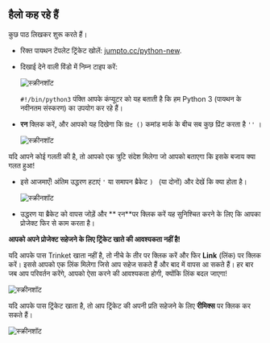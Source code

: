 ## हैलो कह रहे हैं

कुछ पाठ लिखकर शुरू करते हैं।

+ रिक्त पायथन टेंपलेट ट्रिंकेट खोलें: <a href="http://jumpto.cc/python-new" target="_blank">jumpto.cc/python-new</a>.

+ दिखाई देने वाली विंडो में निम्न टाइप करें:
    
    ![स्क्रीनशॉट](images/me-hi.png)
    
    `#!/bin/python3` पंक्ति आपके कंप्यूटर को यह बताती है कि हम Python 3 (पायथन के नवीनतम संस्करण) का उपयोग कर रहे हैं।

+ **रन** क्लिक करें, और आपको यह दिखेगा कि ` प्रिंट () ` कमांड मार्क के बीच सब कुछ प्रिंट करता है `''` ।
    
    ![स्क्रीनशॉट](images/me-hi-test.png)

यदि आपने कोई गलती की है, तो आपको एक त्रुटि संदेश मिलेगा जो आपको बताएगा कि इसके बजाय क्या गलत हुआ!

+ इसे आजमाएँ! अंतिम उद्धरण हटाएं ` ' ` या समापन ब्रैकेट `) ` (या दोनों) और देखें कि क्या होता है।
    
    ![स्क्रीनशॉट](images/me-syntax.png)

+ उद्धरण या ब्रैकेट को वापस जोड़ें और ** रन**पर क्लिक करें यह सुनिश्चित करने के लिए कि आपका प्रोजेक्ट फिर से काम करता है।

**आपको अपने प्रोजेक्ट सहेजने के लिए ट्रिंकेट खाते की आवश्यकता नहीं है!**

यदि आपके पास Trinket खाता नहीं है, तो नीचे के तीर पर क्लिक करें और फिर **Link** (लिंक) पर क्लिक करें। इससे आपको एक लिंक मिलेगा जिसे आप सहेज सकते हैं और बाद में वापस आ सकते हैं। हर बार जब आप परिवर्तन करेंगे, आपको ऐसा करने की आवश्यकता होगी, क्योंकि लिंक बदल जाएगा!

![स्क्रीनशॉट](images/me-link.png)

यदि आपके पास ट्रिंकेट खाता है, तो आप ट्रिंकेट की अपनी प्रति सहेजने के लिए **रीमिक्स** पर क्लिक कर सकते हैं।

![स्क्रीनशॉट](images/me-remix.png)